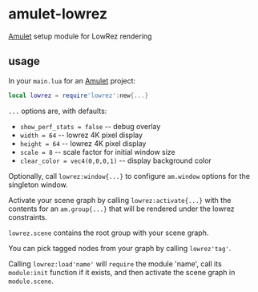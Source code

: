 # amulet-lowrez
[Amulet] setup module for LowRez rendering

## usage
In your `main.lua` for an [Amulet] project:
```lua
local lowrez = require'lowrez':new{...}
```

`...` options are, with defaults:
- `show_perf_stats = false`      -- debug overlay
- `width = 64`                   -- lowrez 4K pixel display
- `height = 64`                  -- lowrez 4K pixel display
- `scale = 8`                    -- scale factor for initial window size
- `clear_color = vec4(0,0,0,1)`  -- display background color

Optionally, call `lowrez:window{...}` to configure `am.window` options for the
singleton window.

Activate your scene graph by calling `lowrez:activate{...}` with the contents
for an `am.group{...}` that will be rendered under the lowrez constraints.

`lowrez.scene` contains the root group with your scene graph.

You can pick tagged nodes from your graph by calling `lowrez'tag'`.

Calling `lowrez:load'name'` will `require` the module 'name', call its
`module:init` function if it exists, and then activate the scene graph
in `module.scene`.

[Amulet]: https://www.amulet.xyz
